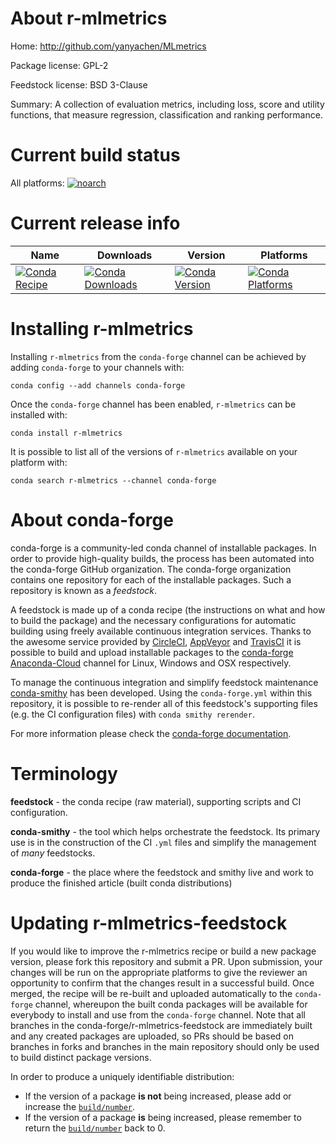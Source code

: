 About r-mlmetrics
=================

Home: http://github.com/yanyachen/MLmetrics

Package license: GPL-2

Feedstock license: BSD 3-Clause

Summary: A collection of evaluation metrics, including loss, score and utility functions, that measure regression, classification and ranking performance.



Current build status
====================

All platforms:
[![noarch](https://img.shields.io/circleci/project/github/conda-forge/r-mlmetrics-feedstock/master.svg?label=noarch)](https://circleci.com/gh/conda-forge/r-mlmetrics-feedstock)

Current release info
====================

| Name | Downloads | Version | Platforms |
| --- | --- | --- | --- |
| [![Conda Recipe](https://img.shields.io/badge/recipe-r--mlmetrics-green.svg)](https://anaconda.org/conda-forge/r-mlmetrics) | [![Conda Downloads](https://img.shields.io/conda/dn/conda-forge/r-mlmetrics.svg)](https://anaconda.org/conda-forge/r-mlmetrics) | [![Conda Version](https://img.shields.io/conda/vn/conda-forge/r-mlmetrics.svg)](https://anaconda.org/conda-forge/r-mlmetrics) | [![Conda Platforms](https://img.shields.io/conda/pn/conda-forge/r-mlmetrics.svg)](https://anaconda.org/conda-forge/r-mlmetrics) |

Installing r-mlmetrics
======================

Installing `r-mlmetrics` from the `conda-forge` channel can be achieved by adding `conda-forge` to your channels with:

```
conda config --add channels conda-forge
```

Once the `conda-forge` channel has been enabled, `r-mlmetrics` can be installed with:

```
conda install r-mlmetrics
```

It is possible to list all of the versions of `r-mlmetrics` available on your platform with:

```
conda search r-mlmetrics --channel conda-forge
```


About conda-forge
=================

conda-forge is a community-led conda channel of installable packages.
In order to provide high-quality builds, the process has been automated into the
conda-forge GitHub organization. The conda-forge organization contains one repository
for each of the installable packages. Such a repository is known as a *feedstock*.

A feedstock is made up of a conda recipe (the instructions on what and how to build
the package) and the necessary configurations for automatic building using freely
available continuous integration services. Thanks to the awesome service provided by
[CircleCI](https://circleci.com/), [AppVeyor](https://www.appveyor.com/)
and [TravisCI](https://travis-ci.org/) it is possible to build and upload installable
packages to the [conda-forge](https://anaconda.org/conda-forge)
[Anaconda-Cloud](https://anaconda.org/) channel for Linux, Windows and OSX respectively.

To manage the continuous integration and simplify feedstock maintenance
[conda-smithy](https://github.com/conda-forge/conda-smithy) has been developed.
Using the ``conda-forge.yml`` within this repository, it is possible to re-render all of
this feedstock's supporting files (e.g. the CI configuration files) with ``conda smithy rerender``.

For more information please check the [conda-forge documentation](https://conda-forge.org/docs/).

Terminology
===========

**feedstock** - the conda recipe (raw material), supporting scripts and CI configuration.

**conda-smithy** - the tool which helps orchestrate the feedstock.
                   Its primary use is in the construction of the CI ``.yml`` files
                   and simplify the management of *many* feedstocks.

**conda-forge** - the place where the feedstock and smithy live and work to
                  produce the finished article (built conda distributions)


Updating r-mlmetrics-feedstock
==============================

If you would like to improve the r-mlmetrics recipe or build a new
package version, please fork this repository and submit a PR. Upon submission,
your changes will be run on the appropriate platforms to give the reviewer an
opportunity to confirm that the changes result in a successful build. Once
merged, the recipe will be re-built and uploaded automatically to the
`conda-forge` channel, whereupon the built conda packages will be available for
everybody to install and use from the `conda-forge` channel.
Note that all branches in the conda-forge/r-mlmetrics-feedstock are
immediately built and any created packages are uploaded, so PRs should be based
on branches in forks and branches in the main repository should only be used to
build distinct package versions.

In order to produce a uniquely identifiable distribution:
 * If the version of a package **is not** being increased, please add or increase
   the [``build/number``](https://conda.io/docs/user-guide/tasks/build-packages/define-metadata.html#build-number-and-string).
 * If the version of a package **is** being increased, please remember to return
   the [``build/number``](https://conda.io/docs/user-guide/tasks/build-packages/define-metadata.html#build-number-and-string)
   back to 0.

